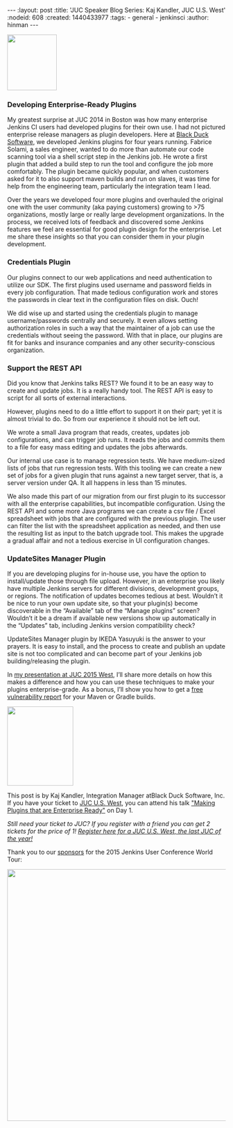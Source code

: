 --- :layout: post :title: 'JUC Speaker Blog Series: Kaj Kandler, JUC U.S. West' :nodeid: 608 :created: 1440433977 :tags: - general - jenkinsci :author: hinman ---

<img src="https://jenkins-ci.org/sites/default/files/images/Jenkins_Butler_0.png" width="114" height="128" />

### Developing Enterprise-Ready Plugins

My greatest surprise at JUC 2014 in Boston was how many enterprise Jenkins CI users had developed plugins for their own use. I had not pictured enterprise release managers as plugin developers. Here at [Black Duck Software](https://www.blackducksoftware.com/), we developed Jenkins plugins for four years running. Fabrice Solami, a sales engineer, wanted to do more than automate our code scanning tool via a shell script step in the Jenkins job. He wrote a first plugin that added a build step to run the tool and configure the job more comfortably. The plugin became quickly popular, and when customers asked for it to also support maven builds and run on slaves, it was time for help from the engineering team, particularly the integration team I lead.

Over the years we developed four more plugins and overhauled the original one with the user community (aka paying customers) growing to &gt;75 organizations, mostly large or really large development organizations. In the process, we received lots of feedback and discovered some Jenkins features we feel are essential for good plugin design for the enterprise. Let me share these insights so that you can consider them in your plugin development.

### Credentials Plugin

Our plugins connect to our web applications and need authentication to utilize our SDK. The first plugins used username and password fields in every job configuration. That made tedious configuration work and stores the passwords in clear text in the configuration files on disk. Ouch!

We did wise up and started using the credentials plugin to manage username/passwords centrally and securely. It even allows setting authorization roles in such a way that the maintainer of a job can use the credentials without seeing the password. With that in place, our plugins are fit for banks and insurance companies and any other security-conscious organization.

### Support the REST API

Did you know that Jenkins talks REST? We found it to be an easy way to create and update jobs. It is a really handy tool. The REST API is easy to script for all sorts of external interactions.

However, plugins need to do a little effort to support it on their part; yet it is almost trivial to do. So from our experience it should not be left out.

We wrote a small Java program that reads, creates, updates job configurations, and can trigger job runs. It reads the jobs and commits them to a file for easy mass editing and updates the jobs afterwards.

Our internal use case is to manage regression tests. We have medium-sized lists of jobs that run regression tests. With this tooling we can create a new set of jobs for a given plugin that runs against a new target server, that is, a server version under QA. It all happens in less than 15 minutes.

We also made this part of our migration from our first plugin to its successor with all the enterprise capabilities, but incompatible configuration. Using the REST API and some more Java programs we can create a csv file / Excel spreadsheet with jobs that are configured with the previous plugin. The user can filter the list with the spreadsheet application as needed, and then use the resulting list as input to the batch upgrade tool. This makes the upgrade a gradual affair and not a tedious exercise in UI configuration changes.

### UpdateSites Manager Plugin

If you are developing plugins for in-house use, you have the option to install/update those through file upload. However, in an enterprise you likely have multiple Jenkins servers for different divisions, development groups, or regions. The notification of updates becomes tedious at best. Wouldn’t it be nice to run your own update site, so that your plugin(s) become discoverable in the “Available” tab of the “Manage plugins” screen? Wouldn’t it be a dream if available new versions show up automatically in the “Updates” tab, including Jenkins version compatibility check?

UpdateSites Manager plugin by IKEDA Yasuyuki is the answer to your prayers. It is easy to install, and the process to create and publish an update site is not too complicated and can become part of your Jenkins job building/releasing the plugin.

In [my presentation at JUC 2015 West](https://www.cloudbees.com/jenkins/juc-2015/abstracts/us-west/01-02-1400), I’ll share more details on how this makes a difference and how you can use these techniques to make your plugins enterprise-grade. As a bonus, I’ll show you how to get a [free vulnerability report](https://www.blackducksoftware.com/vulnerability-plugin) for your Maven or Gradle builds.

<img src="http://jenkins-ci.org/sites/default/files/images/Kandler_0.jpg" width="152" height="182" />

This post is by Kaj Kandler, Integration Manager atBlack Duck Software, Inc. If you have your ticket to [JUC U.S. West](https://www.cloudbees.com/jenkins/juc-2015/us-west), you can attend his talk ["Making Plugins that are Enterprise Ready"](https://www.cloudbees.com/jenkins/juc-2015/abstracts/us-west/01-02-1400) on Day 1.

_Still need your ticket to JUC? If you register with a friend you can get 2 tickets for the price of 1! [Register here for a JUC U.S. West, the last JUC of the year!](https://www.cloudbees.com/jenkins/juc-2015/us-west)_

Thank you to our [sponsors](http://www.cloudbees.com/jenkins/juc-2015/sponsors) for the 2015 Jenkins User Conference World Tour:

<img src="http://jenkins-ci.org/sites/default/files/images/sponsors-06032015-02_0.png" width="598" height="579" />
